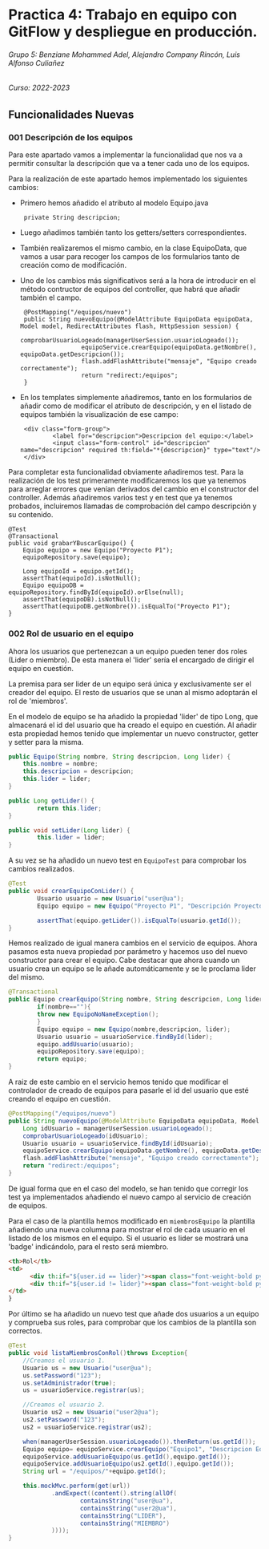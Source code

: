 # Practica 4: Trabajo en equipo con GitFlow y despliegue en producción.
###### Grupo 5: Benziane Mohammed Adel, Alejandro Company Rincón, Luis Alfonso Culiañez
###### Curso: 2022-2023

## Funcionalidades Nuevas
### 001 Descripción de los equipos
Para este apartado vamos a implementar la funcionalidad que nos va a permitir consultar la descripción que va a tener cada uno de los equipos.

Para la realización de este apartado hemos implementado los siguientes cambios:
 - Primero hemos añadido el atributo al modelo Equipo.java
               
        private String descripcion;

 - Luego añadimos también tanto los getters/setters correspondientes.
 - También realizaremos el mismo cambio, en la clase EquipoData, que vamos a usar para recoger los campos de los formularios tanto de creación como de modificación.
 - Uno de los cambios más significativos será a la hora de introducir en el método contructor de equipos del controller, que habrá que añadir también el campo.

        @PostMapping("/equipos/nuevo")
        public String nuevoEquipo(@ModelAttribute EquipoData equipoData, Model model, RedirectAttributes flash, HttpSession session) {
                        comprobarUsuarioLogeado(managerUserSession.usuarioLogeado());
                        equipoService.crearEquipo(equipoData.getNombre(), equipoData.getDescripcion());
                        flash.addFlashAttribute("mensaje", "Equipo creado correctamente");
                        return "redirect:/equipos";
        }

 - En los templates simplemente añadiremos, tanto en los formularios de añadir como de modificar el atributo de descripción, y en el listado de equipos también la visualización de ese campo:

        <div class="form-group">
                <label for="descripcion">Descripcion del equipo:</label>
                <input class="form-control" id="descripcion" name="descripcion" required th:field="*{descripcion}" type="text"/>
        </div>

Para completar esta funcionalidad obviamente añadiremos test. Para la realización de los test primeramente modificaremos los que ya tenemos para arreglar errores que venían derivados del cambio en el constructor del controller. Además añadiremos varios test y en test que ya tenemos probados, incluiremos llamadas de comprobación del campo descripción y su contenido.

    @Test
    @Transactional
    public void grabarYBuscarEquipo() {
        Equipo equipo = new Equipo("Proyecto P1");
        equipoRepository.save(equipo);

        Long equipoId = equipo.getId();
        assertThat(equipoId).isNotNull();
        Equipo equipoDB = equipoRepository.findById(equipoId).orElse(null);
        assertThat(equipoDB).isNotNull();
        assertThat(equipoDB.getNombre()).isEqualTo("Proyecto P1");
    }

 

### 002 Rol de usuario en el equipo

Ahora los usuarios que pertenezcan a un equipo pueden tener dos roles (Lider o miembro). De esta manera el 'lider' sería el encargado de dirigir el equipo
en cuestión.

La premisa para ser lider de un equipo será única y exclusivamente ser el creador del equipo. El resto de usuarios que se unan al mismo adoptarán el rol de
'miembros'.

En el modelo de equipo se ha añadido la propiedad 'lider' de tipo Long, que almacenará el id del usuario que ha creado el equipo en cuestión. Al añadir esta 
propiedad hemos tenido que implementar un nuevo constructor, getter y setter para la misma.

```java
public Equipo(String nombre, String descripcion, Long lider) {
    this.nombre = nombre;
    this.descripcion = descripcion;
    this.lider = lider;
}

public Long getLider() {
        return this.lider;
}

public void setLider(Long lider) {
        this.lider = lider;
}
```

A su vez se ha añadido un nuevo test en `EquipoTest` para comprobar los cambios realizados.

```java
@Test
public void crearEquipoConLider() {
        Usuario usuario = new Usuario("user@ua");
        Equipo equipo = new Equipo("Proyecto P1", "Descripción Proyecto 1", usuario.getId());

        assertThat(equipo.getLider()).isEqualTo(usuario.getId());
}
```

Hemos realizado de igual manera cambios en el servicio de equipos. Ahora pasamos esta nueva propiedad por parámetro y hacemos uso del nuevo constructor para
crear el equipo. Cabe destacar que ahora cuando un usuario crea un equipo se le añade automáticamente y se le proclama lider del mismo.

```java
@Transactional
public Equipo crearEquipo(String nombre, String descripcion, Long lider) {
        if(nombre==""){
        throw new EquipoNoNameException();
        }
        Equipo equipo = new Equipo(nombre,descripcion, lider);
        Usuario usuario = usuarioService.findById(lider);
        equipo.addUsuario(usuario);
        equipoRepository.save(equipo);
        return equipo;
}
```

A raiz de este cambio en el servicio hemos tenido que modificar el controlador de creado de equipos para pasarle el id del usuario que esté creando el equipo en
cuestión.

```java
@PostMapping("/equipos/nuevo")
public String nuevoEquipo(@ModelAttribute EquipoData equipoData, Model model, RedirectAttributes flash, HttpSession session) {
    Long idUsuario = managerUserSession.usuarioLogeado();
    comprobarUsuarioLogeado(idUsuario);
    Usuario usuario = usuarioService.findById(idUsuario);
    equipoService.crearEquipo(equipoData.getNombre(), equipoData.getDescripcion(), usuario.getId());
    flash.addFlashAttribute("mensaje", "Equipo creado correctamente");
    return "redirect:/equipos";
}
```

De igual forma que en el caso del modelo, se han tenido que corregir los test ya implementados añadiendo el nuevo campo al servicio de creación de equipos.

Para el caso de la plantilla hemos modificado en `miembrosEquipo` la plantilla añadiendo una nueva columna para mostrar el rol de cada usuario en el listado de
los mismos en el equipo. Si el usuario es lider se mostrará una 'badge' indicándolo, para el resto será miembro.

```html
<th>Rol</th>
<td>
      <div th:if="${user.id == lider}"><span class="font-weight-bold py-2 px-3 badge badge-pill badge-primary">LIDER</span></div>
      <div th:if="${user.id != lider}"><span class="font-weight-bold py-2 px-3 badge badge-pill badge-secondary">MIEMBRO</span></div>
</td>
}
```

Por último se ha añadido un nuevo test que añade dos usuarios a un equipo y comprueba sus roles, para comprobar que los cambios de la plantilla son correctos.

```java
@Test
public void listaMiembrosConRol()throws Exception{
    //Creamos el usuario 1.
    Usuario us = new Usuario("user@ua");
    us.setPassword("123");
    us.setAdministrador(true);
    us = usuarioService.registrar(us);

    //Creamos el usuario 2.
    Usuario us2 = new Usuario("user2@ua");
    us2.setPassword("123");
    us2 = usuarioService.registrar(us2);

    when(managerUserSession.usuarioLogeado()).thenReturn(us.getId());
    Equipo equipo= equipoService.crearEquipo("Equipo1", "Descripcion Equipo 1", us.getId());
    equipoService.addUsuarioEquipo(us.getId(),equipo.getId());
    equipoService.addUsuarioEquipo(us2.getId(),equipo.getId());
    String url = "/equipos/"+equipo.getId();

    this.mockMvc.perform(get(url))
            .andExpect((content().string(allOf(
                    containsString("user@ua"),
                    containsString("user2@ua"),
                    containsString("LIDER"),
                    containsString("MIEMBRO")
            ))));
}
````
